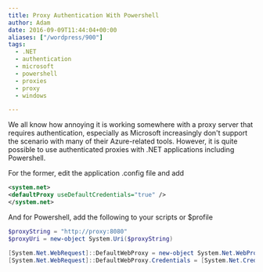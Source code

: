 ```yaml
---
title: Proxy Authentication With Powershell
author: Adam
date: 2016-09-09T11:44:04+00:00
aliases: ["/wordpress/900"]
tags:
  - .NET
  - authentication
  - microsoft
  - powershell
  - proxies
  - proxy
  - windows

---
```

We all know how annoying it is working somewhere with a proxy server that requires authentication, especially as Microsoft increasingly don't support the scenario with many of their Azure-related tools. However, it is quite possible to use authenticated proxies with .NET applications including Powershell.

For the former, edit the application .config file and add

```xml
<system.net>
<defaultProxy useDefaultCredentials="true" />
</system.net>
```

And for Powershell, add the following to your scripts or $profile

```powershell
$proxyString = "http://proxy:8080"
$proxyUri = new-object System.Uri($proxyString)

[System.Net.WebRequest]::DefaultWebProxy = new-object System.Net.WebProxy ($proxyUri, $true)
[System.Net.WebRequest]::DefaultWebProxy.Credentials = [System.Net.CredentialCache]::DefaultCredentials
```

